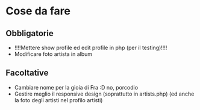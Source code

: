 # Cose da fare
## Obbligatorie
- !!!!Mettere show profile ed edit profile in php (per il testing)!!!!
- Modificare foto artista in album
## Facoltative
- Cambiare nome per la gioia di Fra :D no, porcodio
- Gestire meglio il responsive design (soprattutto in artists.php) (ed anche la foto degli artisti nel profilo artisti)